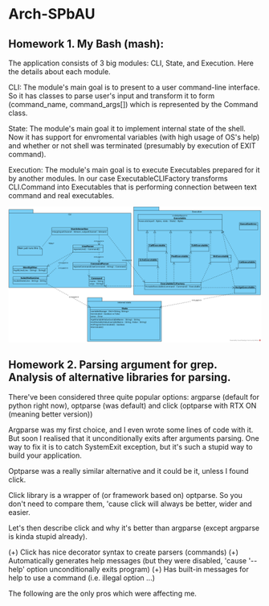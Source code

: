 # Arch-SPbAU

## Homework 1. My Bash (mash):

The application consists of 3 big modules: CLI, State, and Execution. Here the details about each module.

CLI: The module's main goal is to present to a user command-line interface. So it has classes to parse user's input and transform it to form (command_name, command_args[]) which is represented by the Command class.

State: The module's main goal it to implement internal state of the shell. Now it has support for envromental variables (with high usage of OS's help) and whether or not shell was terminated (presumably by execution of EXIT command).

Execution: The module's main goal is to execute Executables prepared for it by another modules. In our case ExecutableCLIFactory transforms CLI.Command into Executables that is performing connection between text command and real executables.

![Mash diagram](https://github.com/ivankrut856/Arch-SPbAU/blob/hw1/hw1/MashDiagram.png)

## Homework 2. Parsing argument for grep. Analysis of alternative libraries for parsing.

There've been considered three quite popular options: argparse (default for python right now), optparse (was default) and click (optparse with RTX ON (meaning better version))

Argparse was my first choice, and I even wrote some lines of code with it. But soon I realised that it unconditionally exits after arguments parsing. One way to fix it is to catch SystemExit exception, but it's such a stupid way to build your application.

Optparse was a really similar alternative and it could be it, unless I found click.

Click library is a wrapper of (or framework based on) optparse. So you don't need to compare them, 'cause click will always be better, wider and easier.

Let's then describe click and why it's better than argparse (except argparse is kinda stupid already).

(+) Click has nice decorator syntax to create parsers (commands)
(+) Automatically generates help messages (but they were disabled, 'cause '--help' option unconditionally exits program)
(+) Has built-in messages for help to use a command (i.e. illegal option ...)

The following are the only pros which were affecting me.
